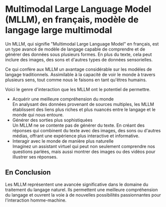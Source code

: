 # **Multimodal Large Language Model (MLLM), en français, modèle de langage large multimodal**
Un MLLM, qui signifie "Multimodal Large Language Model" en français, est un type avancé de modèle de langage capable de comprendre et de générer des données sous plusieurs formes. En plus du texte, cela peut inclure des images, des sons et d'autres types de données sensorielles.

Ce qui confère aux MLLM un avantage considérable sur les modèles de langage traditionnels. Assimilable à la capacité de voir le monde à travers plusieurs sens, tout comme nous le faisons en tant qu'êtres humains.  

Voici le genre d'interaction que les MLLM ont le potentiel de permettre.
* Acquérir une meilleure compréhension du monde  
  En analysant des données provenant de sources multiples, les MLLM établissent des liens plus riches et plus nuancés entre le langage et le monde qui nous entoure.
* Générer des sorties plus sophistiquées  
  Un MLLM ne se contente pas de générer du texte. En créant des réponses qui combinent du texte avec des images, des sons ou d'autres médias, offrant une expérience plus interactive et informative.
* Interagir avec le monde de manière plus naturelle  
  Imaginez un assistant virtuel qui peut non seulement comprendre nos questions parlées, mais aussi montrer des images ou des vidéos pour illustrer ses réponses.

## **En Conclusion**
Les MLLM représentent une avancée significative dans le domaine du traitement du langage naturel. Ils permettent une meilleure compréhension du langage et ouvrent la voie à de nouvelles possibilités passionnantes pour l'interaction homme-machine.

